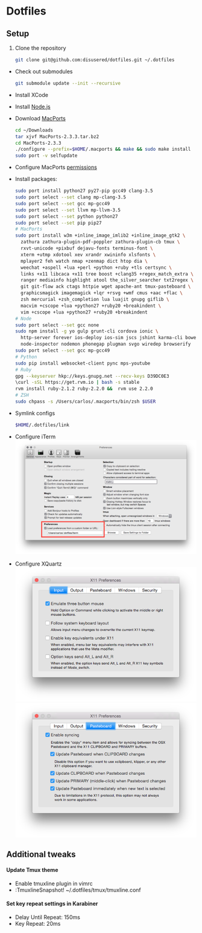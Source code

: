 # Dotfiles

## Setup

1. Clone the repository
    ```bash
    git clone git@github.com:disusered/dotfiles.git ~/.dotfiles
    ```

- Check out submodules
    ```bash
    git submodule update --init --recursive
    ```

- Install XCode

- Install [Node.js](http://nodejs.org/)

- Download [MacPorts](https://www.macports.org/install.php#source)
  ```bash
  cd ~/Downloads
  tar xjvf MacPorts-2.3.3.tar.bz2
  cd MacPorts-2.3.3
  ./configure --prefix=$HOME/.macports && make && sudo make install
  sudo port -v selfupdate
  ```

- Configure MacPorts [permissions](http://superuser.com/a/570146/34947)

- Install packages:
    ```bash
    sudo port install python27 py27-pip gcc49 clang-3.5
    sudo port select --set clang mp-clang-3.5
    sudo port select --set gcc mp-gcc49
    sudo port select --set llvm mp-llvm-3.5
    sudo port select --set python python27
    sudo port select --set pip pip27
    # MacPorts
    sudo port install w3m +inline_image_imlib2 +inline_image_gtk2 \
      zathura zathura-plugin-pdf-poppler zathura-plugin-cb tmux \
      rxvt-unicode +pixbuf dejavu-fonts terminus-font \
      xterm +utmp xdotool xev xrandr xwininfo xlsfonts \
      mplayer2 feh watch nmap +zenmap dict htop dia \
      weechat +aspell +lua +perl +python +ruby +tls certsync \
      links +x11 libcaca +x11 tree boost +clang35 +regex_match_extra \
      ranger mediainfo highlight atool the_silver_searcher txt2regex \
      git git-flow ack ctags httpie wget apache-ant tmux-pasteboard \
      graphicsmagick imagemagick +lqr +rsvg +wmf cmus +aac +flac \
      zsh mercurial +zsh_completion lua luajit gnupg giflib \
      macvim +cscope +lua +python27 +ruby20 +breakindent \
      vim +cscope +lua +python27 +ruby20 +breakindent
    # Node
    sudo port select --set gcc none
    sudo npm install -g yo gulp grunt-cli cordova ionic \
      http-server forever ios-deploy ios-sim jscs jshint karma-cli bower \
      node-inspector nodemon phonegap plugman svgo wiredep browserify
    sudo port select --set gcc mp-gcc49
    # Python
    sudo pip install websocket-client pync mps-youtube
    # Ruby
    gpg --keyserver hkp://keys.gnupg.net --recv-keys D39DC0E3
    \curl -sSL https://get.rvm.io | bash -s stable
    rvm install ruby-2.1.2 ruby-2.2.0 &&  rvm use 2.2.0
    # ZSH
    sudo chpass -s /Users/carlos/.macports/bin/zsh $USER
    ```

- Symlink configs
    ```bash
    $HOME/.dotfiles/link
    ```

- Configure iTerm
  ![iTerm2 Configuration](https://raw.githubusercontent.com/disusered/dotfiles/docs/images/iterm.png "iTerm2 Configuration")

- Configure XQuartz
  ![XQuartz Configuration](https://raw.githubusercontent.com/disusered/dotfiles/docs/images/xquartz-input.png "iTerm2 Configuration")
  ![XQuartz Configuration](https://raw.githubusercontent.com/disusered/dotfiles/docs/images/xquartz-pasteboard.png "iTerm2 Configuration")

## Additional tweaks

#### Update Tmux theme
- Enable tmuxline plugin in vimrc
- :TmuxlineSnapshot! ~/.dotfiles/tmux/tmuxline.conf

#### Set key repeat settings in Karabiner
- Delay Until Repeat: 150ms
- Key Repeat: 20ms
